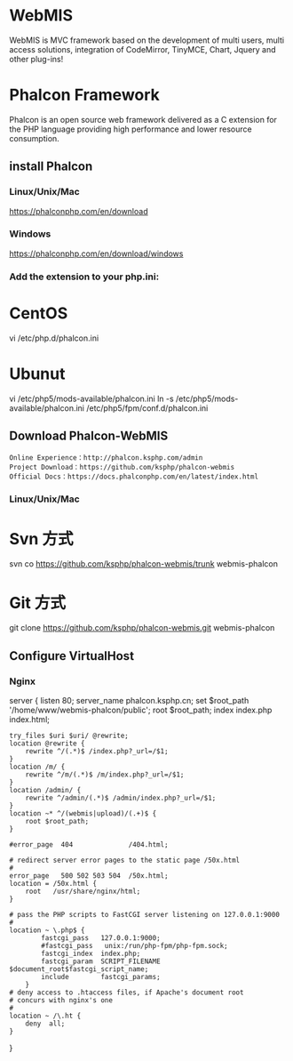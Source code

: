 WebMIS
=================

WebMIS is MVC framework based on the development of multi users, multi access solutions, integration of CodeMirror, TinyMCE, Chart, Jquery and other plug-ins!

Phalcon Framework
=================

Phalcon is an open source web framework delivered as a C extension for the PHP language providing high performance and lower resource consumption.

install Phalcon
-----------

### Linux/Unix/Mac

https://phalconphp.com/en/download

### Windows

https://phalconphp.com/en/download/windows

### Add the extension to your php.ini:

# CentOS
vi /etc/php.d/phalcon.ini

# Ubunut
vi /etc/php5/mods-available/phalcon.ini
ln -s /etc/php5/mods-available/phalcon.ini /etc/php5/fpm/conf.d/phalcon.ini


Download Phalcon-WebMIS
-----------


    Online Experience：http://phalcon.ksphp.com/admin
    Project Download：https://github.com/ksphp/phalcon-webmis
    Official Docs：https://docs.phalconphp.com/en/latest/index.html

### Linux/Unix/Mac

# Svn 方式
svn co https://github.com/ksphp/phalcon-webmis/trunk webmis-phalcon

# Git 方式
git clone https://github.com/ksphp/phalcon-webmis.git webmis-phalcon


Configure VirtualHost
-----------

### Nginx

server {
    listen       80;
    server_name  phalcon.ksphp.cn;
    set $root_path '/home/www/webmis-phalcon/public';
    root $root_path;
    index index.php index.html;

    try_files $uri $uri/ @rewrite;
    location @rewrite {
        rewrite ^/(.*)$ /index.php?_url=/$1;
    }
    location /m/ {
        rewrite ^/m/(.*)$ /m/index.php?_url=/$1;
    }
    location /admin/ {
        rewrite ^/admin/(.*)$ /admin/index.php?_url=/$1;
    }
    location ~* ^/(webmis|upload)/(.+)$ {
        root $root_path;
    }
 
    #error_page  404              /404.html;

    # redirect server error pages to the static page /50x.html
    #
    error_page   500 502 503 504  /50x.html;
    location = /50x.html {
        root   /usr/share/nginx/html;
    }

    # pass the PHP scripts to FastCGI server listening on 127.0.0.1:9000
    #
    location ~ \.php$ {
            fastcgi_pass   127.0.0.1:9000;
            #fastcgi_pass   unix:/run/php-fpm/php-fpm.sock;
            fastcgi_index  index.php;
            fastcgi_param  SCRIPT_FILENAME  $document_root$fastcgi_script_name;
            include        fastcgi_params;
        }
    # deny access to .htaccess files, if Apache's document root
    # concurs with nginx's one
    #
    location ~ /\.ht {
        deny  all;
    }
}
